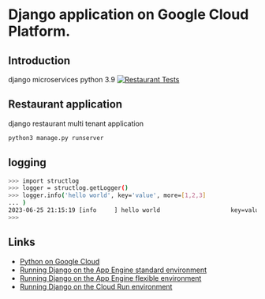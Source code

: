 # Django application on Google Cloud Platform.

<!-- START doctoc -->
<!-- END doctoc -->

## Introduction

django microservices python 3.9
[![Restaurant Tests](https://github.com/delitamakanda/restaurant/actions/workflows/restaurant_tests.yml/badge.svg?branch=main&event=push)](https://github.com/delitamakanda/restaurant/actions/workflows/restaurant_tests.yml)

## Restaurant application

django restaurant multi tenant application

```bash
python3 manage.py runserver
```

## logging

```bash
>>> import structlog
>>> logger = structlog.getLogger()
>>> logger.info('hello world', key='value', more=[1,2,3]
... )
2023-06-25 21:15:19 [info     ] hello world                    key=value more=[1, 2, 3]
>>>
```

## Links

- [ Python on Google Cloud](https://cloud.google.com/python)
- [Running Django on the App Engine standard environment](https://cloud.google.com/python/django/appengine)
- [Running Django on the App Engine flexible environment](https://cloud.google.com/python/django/flexible-environment)
- [Running Django on the Cloud Run environment ](https://cloud.google.com/python/django/run)
